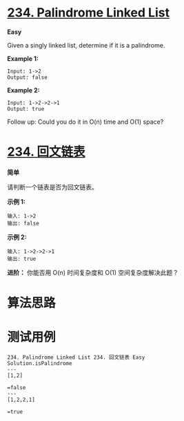 # [234. Palindrome Linked List][enTitle]

**Easy**

Given a singly linked list, determine if it is a palindrome.

**Example 1:** 

```
Input: 1->2
Output: false
```

**Example 2:** 

```
Input: 1->2->2->1
Output: true
```

Follow up: Could you do it in O(n) time and O(1) space?
# [234. 回文链表][cnTitle]

**简单**

请判断一个链表是否为回文链表。

**示例 1:** 

```
输入: 1->2
输出: false
```

**示例 2:** 

```
输入: 1->2->2->1
输出: true

```

**进阶：**  你能否用 O(n) 时间复杂度和 O(1) 空间复杂度解决此题？


# 算法思路

# 测试用例
```
234. Palindrome Linked List 234. 回文链表 Easy
Solution.isPalindrome
---
[1,2]

=false
---
[1,2,2,1]

=true
```

[enTitle]: https://leetcode.com/problems/palindrome-linked-list/
[cnTitle]: https://leetcode-cn.com/problems/palindrome-linked-list/




